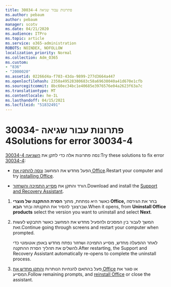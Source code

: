 ```yaml
---
title: פתרונות עבור שגיאה 30034-4
ms.author: pebaum
author: pebaum
manager: scotv
ms.date: 04/21/2020
ms.audience: ITPro
ms.topic: article
ms.service: o365-administration
ROBOTS: NOINDEX, NOFOLLOW
localization_priority: Normal
ms.collection: Adm_O365
ms.custom:
- "836"
- "2000020"
ms.assetid: 02266d4a-f703-43da-9899-277d3664a447
ms.openlocfilehash: 2350a49528380683c58a69638040a41d670e1cfb
ms.sourcegitcommit: 8bc60ec34bc1e40685e3976576e04a2623f63a7c
ms.translationtype: MT
ms.contentlocale: he-IL
ms.lasthandoff: 04/15/2021
ms.locfileid: "51832491"
---
```

# <a name="solutions-for-error-30034-4"></a><span data-ttu-id="56b5b-102">פתרונות עבור שגיאה 30034-4</span><span class="sxs-lookup"><span data-stu-id="56b5b-102">Solutions for error 30034-4</span></span>

<span data-ttu-id="56b5b-103">נסה פתרונות אלה כדי לתקן את [השגיאה 30034-4](https://support.office.com/article/d5df89a9-0507-4b4c-92f9-22f457e630aa?wt.mc_id=Alchemy_ClientDIA):</span><span class="sxs-lookup"><span data-stu-id="56b5b-103">Try these solutions to fix error [30034-4](https://support.office.com/article/d5df89a9-0507-4b4c-92f9-22f457e630aa?wt.mc_id=Alchemy_ClientDIA):</span></span>
  
- <span data-ttu-id="56b5b-104">הפעל מחדש את המחשב [ונסה להתקין את Office](https://portal.office.com/OLS/MySoftware.aspx).</span><span class="sxs-lookup"><span data-stu-id="56b5b-104">Restart your computer and try [installing Office](https://portal.office.com/OLS/MySoftware.aspx).</span></span>

- <span data-ttu-id="56b5b-105">הורד והתקן את [מסייע התמיכה והשחזור](https://aka.ms/SARA-OfficeUninstall-Alchemy).</span><span class="sxs-lookup"><span data-stu-id="56b5b-105">Download and install the [Support and Recovery Assistant](https://aka.ms/SARA-OfficeUninstall-Alchemy).</span></span>

1. <span data-ttu-id="56b5b-106">כאשר היא נפתחת, מתוך **הסרת ההתקנה של מוצרי Office,** בחר את הגירסה שברצונך להסיר את התקנתה ובחר **הבא**.</span><span class="sxs-lookup"><span data-stu-id="56b5b-106">When it opens, from **Uninstall Office products** select the version you want to uninstall and select **Next**.</span></span>

2. <span data-ttu-id="56b5b-107">המשך לעבור בין המסכים ולהפעיל מחדש את המחשב כאשר תתבקש לעשות זאת.</span><span class="sxs-lookup"><span data-stu-id="56b5b-107">Continue going through screens and restart your computer when prompted.</span></span>

    <span data-ttu-id="56b5b-108">לאחר ההפעלה מחדש, מסייע התמיכה ושחזור נפתח מחדש באופן אוטומטי כדי להשלים את תהליך הסרת ההתקנה.</span><span class="sxs-lookup"><span data-stu-id="56b5b-108">After restarting, the Support and Recovery Assistant automatically re-opens to complete the uninstall process.</span></span>

3. <span data-ttu-id="56b5b-109">פעל בהתאם להנחיות הנותרות [והתקן מחדש את Office](https://portal.office.com/OLS/MySoftware.aspx) או סגור את המסייע.</span><span class="sxs-lookup"><span data-stu-id="56b5b-109">Follow remaining prompts, and [reinstall Office](https://portal.office.com/OLS/MySoftware.aspx) or close the assistant.</span></span>
